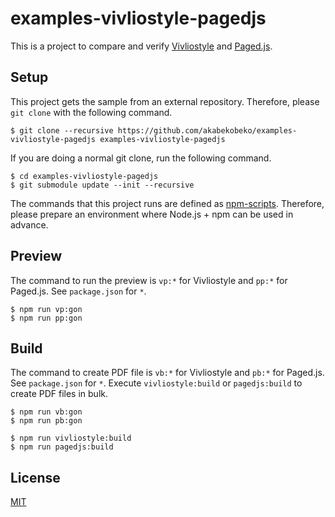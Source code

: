 # examples-vivliostyle-pagedjs

This is a project to compare and verify [Vivliostyle](https://vivliostyle.org/) and [Paged.js](https://www.pagedjs.org/).

## Setup

This project gets the sample from an external repository. Therefore, please `git clone` with the following command.

```
$ git clone --recursive https://github.com/akabekobeko/examples-vivliostyle-pagedjs examples-vivliostyle-pagedjs
```

If you are doing a normal git clone, run the following command.

```
$ cd examples-vivliostyle-pagedjs
$ git submodule update --init --recursive
```

The commands that this project runs are defined as [npm-scripts](https://docs.npmjs.com/misc/scripts). Therefore, please prepare an environment where Node.js + npm can be used in advance.

## Preview

The command to run the preview is `vp:*` for Vivliostyle and `pp:*` for Paged.js. See `package.json` for `*`.

```
$ npm run vp:gon
$ npm run pp:gon
```

## Build

The command to create PDF file is `vb:*` for Vivliostyle and `pb:*` for Paged.js. See `package.json` for `*`. Execute `vivliostyle:build` or `pagedjs:build` to create PDF files in bulk.

```
$ npm run vb:gon
$ npm run pb:gon

$ npm run vivliostyle:build
$ npm run pagedjs:build
```

## License

[MIT](LICENSE)
